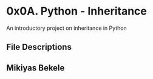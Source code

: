# 0x0A. Python - Inheritance
An introductory project on inheritance in Python
## File Descriptions
## Mikiyas Bekele